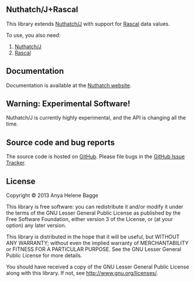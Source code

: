 ## Nuthatch/J+Rascal

This library extends [Nuthatch/J](http://nuthatchery.org/) with support
for [Rascal](http://www.rascal-mpl.org/) data values.

To use, you also need:

1. [Nuthatch/J](https://github.com/nuthatchery/nuthatch)
2. [Rascal](http://www.rascal-mpl.org/)

## Documentation

Documentation is available at the [Nuthatch website](http://nuthatchery.org/docs/).

## Warning: Experimental Software!

Nuthatch/J is currently highly experimental, and the API is changing all the time.

## Source code and bug reports

The source code is hosted on [GitHub](https://github.com/nuthatchery/nuthatch-rascal).
Please file bugs in the [GitHub Issue Tracker](https://github.com/nuthatchery/nuthatch-rascal/issues).

## License
  Copyright © 2013 Anya Helene Bagge
  
  This library is free software: you can redistribute it and/or modify
  it under the terms of the GNU Lesser General Public License as
  published by the Free Software Foundation, either version 3 of the
  License, or (at your option) any later version.

  This library is distributed in the hope that it will be useful,
  but WITHOUT ANY WARRANTY; without even the implied warranty of
  MERCHANTABILITY or FITNESS FOR A PARTICULAR PURPOSE.  See the
  GNU Lesser General Public License for more details.

  You should have received a copy of the GNU Lesser General Public License
  along with this library.  If not, see <http://www.gnu.org/licenses/>.
